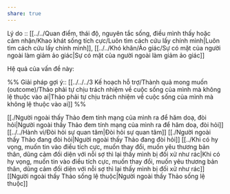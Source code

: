 ```yaml
---
share: true
---
```

Lý do :: [[../../Quan điểm, thái độ, nguyên tắc sống, điều mình thấy hoặc cảm nhận/Khao khát sống tích cực/Luôn tìm cách cứu lấy chính mình|Luôn tìm cách cứu lấy chính mình]], [[../../Khó khăn/Ảo giác/Sự có mặt của người ngoài làm giảm ảo giác|Sự có mặt của người ngoài làm giảm ảo giác]]

Hệ quả của vấn đề này:


%%
Giải pháp gợi ý:: [[../../../3 Kế hoạch hỗ trợ/Thành quả mong muốn (outcome)/Thảo phải tự chịu trách nhiệm về cuộc sống của mình mà không lệ thuộc vào ai|Thảo phải tự chịu trách nhiệm về cuộc sống của mình mà không lệ thuộc vào ai]]
%%



[[./Người ngoài thấy Thảo đem tính mạng của mình ra để hăm doạ, đòi hỏi|Người ngoài thấy Thảo đem tính mạng của mình ra để hăm doạ, đòi hỏi]]
[[../../Hành vi/Đòi hỏi sự quan tâm|Đòi hỏi sự quan tâm]]
[[./Người ngoài thấy Thảo đang đòi hỏi|Người ngoài thấy Thảo đang đòi hỏi]]
[[../Khi có hy vọng, muốn tin vào điều tích cực, muốn thay đổi, muốn yêu thương bản thân, dũng cảm đối diện với nỗi sợ thì lại thấy mình bị đối xử như rác|Khi có hy vọng, muốn tin vào điều tích cực, muốn thay đổi, muốn yêu thương bản thân, dũng cảm đối diện với nỗi sợ thì lại thấy mình bị đối xử như rác]]
[[Người ngoài thấy Thảo sống lệ thuộc|Người ngoài thấy Thảo sống lệ thuộc]]